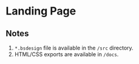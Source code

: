 # Landing Page

## Notes
1. `*.bsdesign` file is available in the `/src` directory.
2. HTML/CSS exports are available in `/docs`.